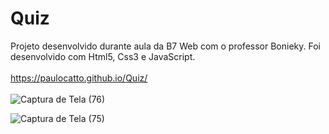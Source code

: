 # Quiz

Projeto desenvolvido durante aula da B7 Web com o professor Bonieky. Foi desenvolvido com Html5, Css3 e JavaScript.
<br><br>
https://paulocatto.github.io/Quiz/
<br><br>
![Captura de Tela (76)](https://user-images.githubusercontent.com/108766424/234114402-fc8d1e95-53b6-44d4-9b55-639ec701e9d4.png)

![Captura de Tela (75)](https://user-images.githubusercontent.com/108766424/234114621-efaf77db-0f24-4eba-a7a6-bdcbd487e16b.png)
